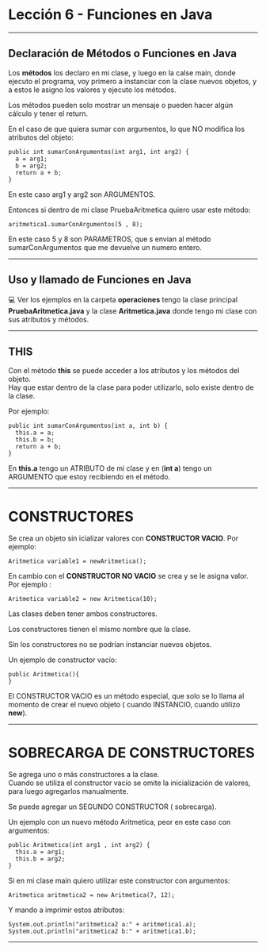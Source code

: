# Lección 6 - Funciones en Java

---

## Declaración de Métodos o Funciones en Java

Los **métodos** los declaro en mi clase, y luego en la calse main, donde ejecuto el programa, voy primero a instanciar con la clase nuevos objetos, y a estos le asigno los valores y ejecuto los métodos. <br>

Los métodos pueden solo mostrar un mensaje o pueden hacer algún cálculo y tener el return. <br>



En el caso de que quiera sumar con argumentos, lo que NO modifica los atributos del objeto: <br>

```
public int sumarConArgumentos(int arg1, int arg2) {
  a = arg1;
  b = arg2;
  return a + b;
}
```

En este caso arg1 y arg2 son ARGUMENTOS. <br>

Entonces si dentro de mi clase PruebaAritmetica quiero usar este método: <br>

```
aritmetica1.sumarConArgumentos(5 , 8);
```

En este caso 5 y 8 son PARAMETROS, que s envian al método sumarConArgumentos que me devuelve un numero entero. <br>

---

## Uso y llamado de Funciones en Java

:computer: Ver los ejemplos en la carpeta **operaciones** tengo la clase principal **PruebaAritmetica.java** y la clase **Aritmetica.java** donde tengo mi clase con sus atributos y métodos. <br>

---

## THIS

Con el método **this** se puede acceder a los atributos y los métodos del objeto. <br>
Hay que estar dentro de la clase para poder utilizarlo, solo existe dentro de la clase. <br>

Por ejemplo: <br>
```
public int sumarConArgumentos(int a, int b) {
  this.a = a;
  this.b = b;
  return a + b;
}
```

En **this.a** tengo un ATRIBUTO de mi clase y en (**int a**) tengo un ARGUMENTO que estoy recibiendo en el método. <br>


---

# CONSTRUCTORES

Se crea un objeto sin icializar valores con **CONSTRUCTOR VACIO**. Por ejemplo: <br>

```
Aritmetica variable1 = newAritmetica(); 
```

En cambio con el **CONSTRUCTOR NO VACIO** se crea y se le asigna valor. Por ejemplo : <br>

```
Aritmetica variable2 = new Aritmetica(10); 
```

Las clases deben tener ambos constructores. <br>

Los constructores tienen el mismo nombre que la clase. <br>

Sin los constructores no se podrían instanciar nuevos objetos.  <br>

Un ejemplo de constructor vacío: <br>

```
public Aritmetica(){
}
```

El CONSTRUCTOR VACIO es un método especial, que solo se lo llama al momento de crear el nuevo objeto ( cuando INSTANCIO, cuando utilizo **new**). <br>


---

# SOBRECARGA DE CONSTRUCTORES

Se agrega uno o más constructores a la clase. <br>
Cuando se utiliza el constructor vacío se omite la inicialización de valores, para luego agregarlos manualmente. <br>

Se puede agregar un SEGUNDO CONSTRUCTOR ( sobrecarga). <br>

Un ejemplo con un nuevo método Aritmetica, peor en este caso con argumentos: <br>

```
public Aritmetica(int arg1 , int arg2) {
  this.a = arg1;
  this.b = arg2;
}
```

Si en mi clase main quiero utilizar este constructor con argumentos: <br>

```
Aritmetica aritmetica2 = new Aritmetica(7, 12);
```

Y mando a imprimir estos atributos: <br>

```
System.out.println("aritmetica2 a:" + aritmetica1.a);
System.out.println("aritmetica2 b:" + aritmetica1.b);
```

---


